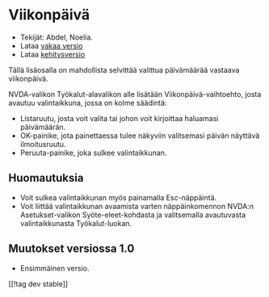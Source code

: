 # Viikonpäivä #

*	 Tekijät: Abdel, Noelia.
*	 Lataa [vakaa versio][1]
*	 Lataa [kehitysversio][2]

Tällä lisäosalla on mahdollista selvittää valittua päivämäärää vastaava
viikonpäivä.

NVDA-valikon Työkalut-alavalikon alle lisätään Viikonpäivä-vaihtoehto, josta
avautuu valintaikkuna, jossa on kolme säädintä:

*	 Listaruutu, josta voit valita tai johon voit kirjoittaa haluamasi
   päivämäärän.
*	 OK-painike, jota painettaessa tulee näkyviin valitsemasi päivän näyttävä
   ilmoitusruutu.
*	 Peruuta-painike, joka sulkee valintaikkunan.

## Huomautuksia ##
*	 Voit sulkea valintaikkunan myös painamalla Esc-näppäintä.
*	 Voit liittää valintaikkunan avaamista varten näppäinkomennon NVDA:n
   Asetukset-valikon Syöte-eleet-kohdasta ja valitsemalla avautuvasta
   valintaikkunasta Työkalut-luokan.

## Muutokset versiossa 1.0 ##
*	 Ensimmäinen versio.

[[!tag dev stable]]

[1]: https://addons.nvda-project.org/files/get.php?file=dw

[2]: https://addons.nvda-project.org/files/get.php?file=dw-dev
